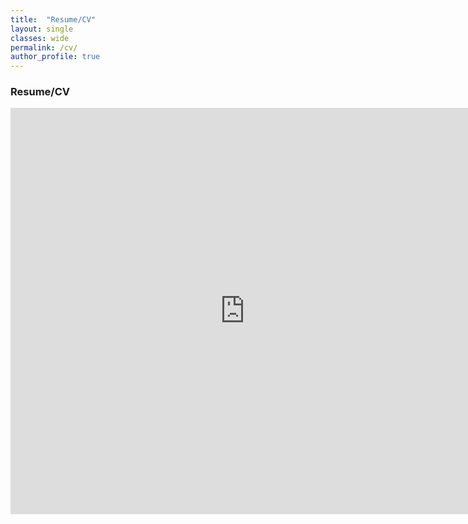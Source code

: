 ```yaml
---
title:  "Resume/CV"
layout: single
classes: wide
permalink: /cv/
author_profile: true
---
```


### Resume/CV
<iframe src="https://onedrive.l
ive.com/embed?cid=F1C24893951DAF91&resid=F1C24893951DAF91%2129334&authkey=AEfALZQjxv1iXAY&em=2" width="750" height="650" frameborder="0" scrolling="no"></iframe>